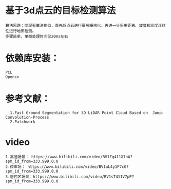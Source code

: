 # 基于3d点云的目标检测算法
```
算法思路：同现有算法相似，首先将点云进行扇形栅格化，再进一步采用距离、坡度和高度连续性进行地面检测。
步骤简单，单帧处理时间仅20ms左右
```
# 依赖库安装：
```
PCL
Opencv
```
# 参考文献：
```
  1.Fast Ground Segmentation for 3D LiDAR Point Cloud Based on  Jump-Convolution-Process
  2.Patchwork
```
# video
```
1.高速场景： https://www.bilibili.com/video/BV1Zg411X7nA?spm_id_from=333.999.0.0
2.停车场： https://www.bilibili.com/video/BV1uL4y1P7cG?spm_id_from=333.999.0.0
3.居民区场景：https://www.bilibili.com/video/BV1sT411V7pP?spm_id_from=333.999.0.0
```
